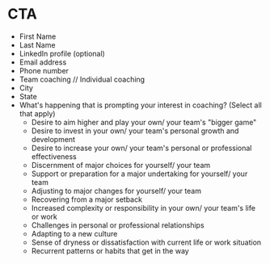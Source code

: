 # CTA

- First Name
- Last Name
- LinkedIn profile (optional)
- Email address
- Phone number
- Team coaching // Individual coaching
- City
- State
- What's happening that is prompting your interest in coaching? (Select all that apply)
   - Desire to aim higher and play your own/ your team's "bigger game"
   - Desire to invest in your own/ your team's personal growth and development
   - Desire to increase your own/ your team's personal or professional effectiveness
   - Discernment of major choices for yourself/ your team
   - Support or preparation for a major undertaking for yourself/ your team
   - Adjusting to major changes for yourself/ your team
   - Recovering from a major setback
   - Increased complexity or responsibility in your own/ your team's life or work
   - Challenges in personal or professional relationships
   - Adapting to a new culture
   - Sense of dryness or dissatisfaction with current life or work situation
   - Recurrent patterns or habits that get in the way